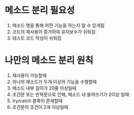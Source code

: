 # 메소드 분리 필요성
1) 메소드 명을 통해 어떤 기능을 하는지 알 수 있게됨
2) 코드의 재사용이 증가하여 유지보수가 쉬워짐
3) 테스트 코드 작성이 쉬워짐

# 나만의 메소드 분리 원칙
1) 재사용이 가능할때
2) 하나의 메소드가 두개 이상의 기능을 수행할때
3) 메소드 내부 길이가 20줄 이상일때 
4) 조건문 또는 반복문으로 인해, 메소드 내 들여쓰기가 2이상 일때
5) try/catch 블록이 존재할때
6) 조건문의 조건이 2개 이상일때
